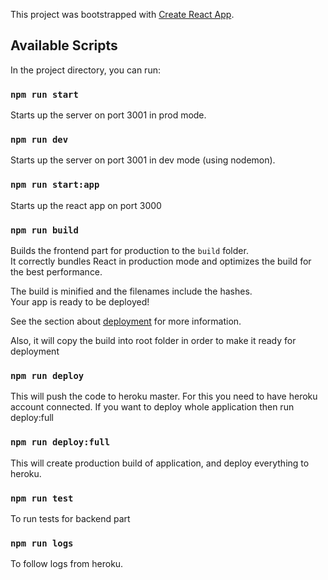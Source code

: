 This project was bootstrapped with [Create React App](https://github.com/facebook/create-react-app).

## Available Scripts

In the project directory, you can run:

### `npm run start`

Starts up the server on port 3001 in prod mode.

### `npm run dev`

Starts up the server on port 3001 in dev mode (using nodemon).


### `npm run start:app`

Starts up the react app on port 3000

### `npm run build`

Builds the frontend part for production to the `build` folder.<br />
It correctly bundles React in production mode and optimizes the build for the best performance.

The build is minified and the filenames include the hashes.<br />
Your app is ready to be deployed!

See the section about [deployment](https://facebook.github.io/create-react-app/docs/deployment) for more information.

Also, it will copy the build into root folder in order to make it ready for deployment


### `npm run deploy`

This will push the code to heroku master.
For this you need to have heroku account connected.
If you want to deploy whole application then run deploy:full

### `npm run deploy:full`

This will create production build of application, and deploy everything to heroku.

### `npm run test`

To run tests for backend part

### `npm run logs`

To follow logs from heroku.
